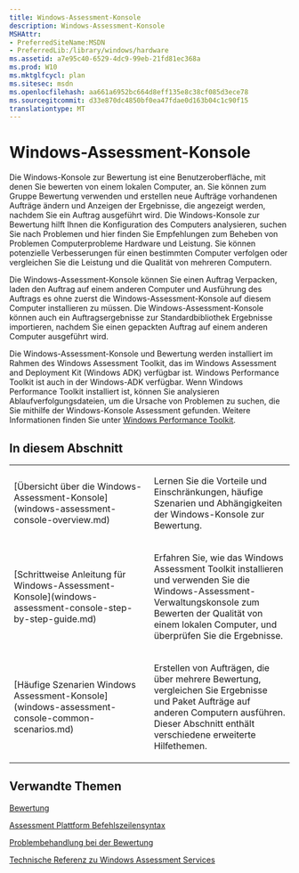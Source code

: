 ```yaml
---
title: Windows-Assessment-Konsole
description: Windows-Assessment-Konsole
MSHAttr:
- PreferredSiteName:MSDN
- PreferredLib:/library/windows/hardware
ms.assetid: a7e95c40-6529-4dc9-99eb-21fd81ec368a
ms.prod: W10
ms.mktglfcycl: plan
ms.sitesec: msdn
ms.openlocfilehash: aa661a6952bc664d8eff135e8c38cf085d3ece78
ms.sourcegitcommit: d33e870dc4850bf0ea47fdae0d163b04c1c90f15
translationtype: MT
---
```

# <a name="windows-assessment-console"></a>Windows-Assessment-Konsole


Die Windows-Konsole zur Bewertung ist eine Benutzeroberfläche, mit denen Sie bewerten von einem lokalen Computer, an. Sie können zum Gruppe Bewertung verwenden und erstellen neue Aufträge vorhandenen Aufträge ändern und Anzeigen der Ergebnisse, die angezeigt werden, nachdem Sie ein Auftrag ausgeführt wird. Die Windows-Konsole zur Bewertung hilft Ihnen die Konfiguration des Computers analysieren, suchen Sie nach Problemen und hier finden Sie Empfehlungen zum Beheben von Problemen Computerprobleme Hardware und Leistung. Sie können potenzielle Verbesserungen für einen bestimmten Computer verfolgen oder vergleichen Sie die Leistung und die Qualität von mehreren Computern.

Die Windows-Assessment-Konsole können Sie einen Auftrag Verpacken, laden den Auftrag auf einem anderen Computer und Ausführung des Auftrags es ohne zuerst die Windows-Assessment-Konsole auf diesem Computer installieren zu müssen. Die Windows-Assessment-Konsole können auch ein Auftragsergebnisse zur Standardbibliothek Ergebnisse importieren, nachdem Sie einen gepackten Auftrag auf einem anderen Computer ausgeführt wird.

Die Windows-Assessment-Konsole und Bewertung werden installiert im Rahmen des Windows Assessment Toolkit, das im Windows Assessment and Deployment Kit (Windows ADK) verfügbar ist. Windows Performance Toolkit ist auch in der Windows-ADK verfügbar. Wenn Windows Performance Toolkit installiert ist, können Sie analysieren Ablaufverfolgungsdateien, um die Ursache von Problemen zu suchen, die Sie mithilfe der Windows-Konsole Assessment gefunden. Weitere Informationen finden Sie unter [Windows Performance Toolkit](../wpt/index.md).

## <a name="in-this-section"></a>In diesem Abschnitt


<table>
<colgroup>
<col width="50%" />
<col width="50%" />
</colgroup>
<tbody>
<tr class="odd">
<td><p>[Übersicht über die Windows-Assessment-Konsole](windows-assessment-console-overview.md)</p></td>
<td><p>Lernen Sie die Vorteile und Einschränkungen, häufige Szenarien und Abhängigkeiten der Windows-Konsole zur Bewertung.</p></td>
</tr>
<tr class="even">
<td><p>[Schrittweise Anleitung für Windows-Assessment-Konsole](windows-assessment-console-step-by-step-guide.md)</p></td>
<td><p>Erfahren Sie, wie das Windows Assessment Toolkit installieren und verwenden Sie die Windows-Assessment-Verwaltungskonsole zum Bewerten der Qualität von einem lokalen Computer, und überprüfen Sie die Ergebnisse.</p></td>
</tr>
<tr class="odd">
<td><p>[Häufige Szenarien Windows Assessment-Konsole](windows-assessment-console-common-scenarios.md)</p></td>
<td><p>Erstellen von Aufträgen, die über mehrere Bewertung, vergleichen Sie Ergebnisse und Paket Aufträge auf anderen Computern ausführen. Dieser Abschnitt enthält verschiedene erweiterte Hilfethemen.</p></td>
</tr>
</tbody>
</table>

 

## <a name="related-topics"></a>Verwandte Themen


[Bewertung](assessments.md)

[Assessment Plattform Befehlszeilensyntax](assessment-platform-command-line-syntax.md)

[Problembehandlung bei der Bewertung](troubleshooting-assessments-wac.md)

[Technische Referenz zu Windows Assessment Services](windows-assessment-services-technical-reference.md)

 

 







